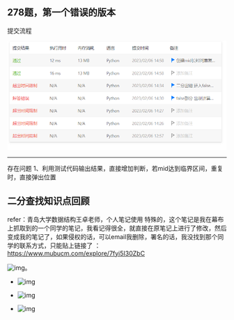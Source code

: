 ## 278题，第一个错误的版本

提交流程

![](.\\picture\\Snipaste_2023-02-06_17-04-45.png)

***



存在问题
	1、利用测试代码输出结果，直接增加判断，若mid达到临界区间，重复时，直接弹出位置



## 二分查找知识点回顾

refer：青岛大学数据结构王卓老师，个人笔记使用
特殊的，这个笔记是我在幕布上抓取到的一个同学的笔记，我看记得很全，就直接在原笔记上进行了修改，然后变成我的笔记了，如果侵权的话，可以email我删除，署名的话，我没找到那个同学的联系方式，只能贴上链接了 ：https://www.mubucm.com/explore/7fyi5I30ZbC

![img](https://api2.mubu.com/v3/document_image/b3e19a34-9cb3-4f4d-9a67-94a5d8a03d0f-2746950.jpg)。

- ![img](https://api2.mubu.com/v3/document_image/2f87c017-1a9a-49cb-9c99-5e4f2c9a8ffe-2746950.jpg)

- ![img](https://api2.mubu.com/v3/document_image/77736432-577e-4fdb-9293-20a14bd3071f-2746950.jpg)

- ![img](https://api2.mubu.com/v3/document_image/b3e19a34-9cb3-4f4d-9a67-94a5d8a03d0f-2746950.jpg)
